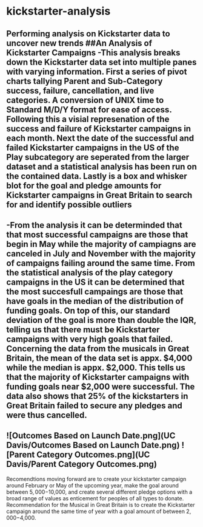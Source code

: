 # kickstarter-analysis
Performing analysis on Kickstarter data to uncover new trends 
##An Analysis of Kickstarter Campaigns
-This analysis breaks down the Kickstarter data set into multiple panes with varying information. First a series of pivot charts tallying Parent and Sub-Category success, failure, cancellation, and live categories. A conversion of UNIX time to Standard M/D/Y format for ease of access. Following this a visial represenation of the success and failure of Kickstarter campaigns in each month. Next the date of the successful and failed Kickstarter campaigns in the US of the Play subcategory are seperated from the larger dataset and a statistical analysis has been run on the contained data. Lastly is a box and whisker blot for the goal and pledge amounts for Kickstarter campaigns in Great Britain to search for and identify possible outliers
---
-From the analysis it can be determinded that that most successful campaigns are those that begin in May while the majority of campiagns are canceled in July and November with the majority of campaigns failing around the same time. From the statistical analysis of the play category campaigns in the US it can be determined that the most succesfull campaings are those that have goals in the median of the distribution of funding goals. On top of this, our standard deviation of the goal is more than double the IQR, telling us that there must be Kickstarter campaigns with very high goals that failed. Concerning the data from the musicals in Great Britain, the mean of the data set is appx. $4,000 while the median is appx. $2,000. This tells us that the majority of Kickstarter campaigns with funding goals near $2,000 were successful. The data also shows that 25% of the kickstarters in Great Britain failed to secure any pledges and were thus cancelled. 
---
![Outcomes Based on Launch Date.png](UC Davis/Outcomes Based on Launch Date.png)
![Parent Category Outcomes.png](UC Davis/Parent Category Outcomes.png)
---
Recomendtions moving forward are to create your kickstarter campaign around February or May of the upcoming year, make the goal around between $5,000-$10,000, and create several different pledge options with a broad range of values as enticement for peoples of all types to donate. Recommendation for the Musical in Great Britain is to create the Kickstarter campaign around the same time of year with a goal amount of between $2,000-$4,000.
